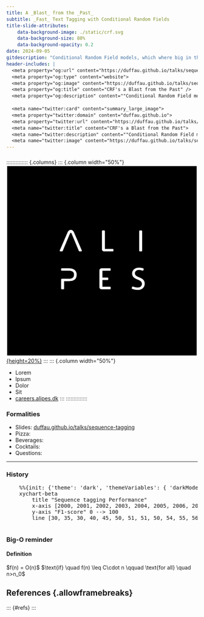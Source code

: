 ```yaml
---
title: A _Blast_ from the _Past_
subtitle: _Fast_ Text Tagging with Conditional Random Fields
title-slide-attributes:
    data-background-image: ./static/crf.svg
    data-background-size: 80%
    data-background-opacity: 0.2
date: 2024-09-05
gitdescription: "Conditional Random Field models, which where big in the early 2000's, are light weight and fast when it comes to sequence tagging. In this talk we investigate how they stack up against classical Transformers and LLMs, both in terms of accuracy and speed."
header-includes: |
  <meta property="og:url" content="https://duffau.github.io/talks/sequence-tagging/">
  <meta property="og:type" content="website">
  <meta property="og:image" content="https://duffau.github.io/talks/sequence-tagging/static/crf.svg" />
  <meta property="og:title" content="CRF's a Blast from the Past" />
  <meta property="og:description" content=""Conditional Random Field models, which where big in the early 2000's, are light weight fast when it comes to sequence tagging. In this talk we investigate how they stack up against classical Transformers and LLMs, both in terms of accuracy and speed." />
  
  <meta name="twitter:card" content="summary_large_image">
  <meta property="twitter:domain" content="duffau.github.io">
  <meta property="twitter:url" content="https://duffau.github.io/talks/sequence-tagging/">
  <meta name="twitter:title" content="CRF's a Blast from the Past">
  <meta name="twitter:description" content=""Conditional Random Field models, which where big in the early 2000's, are light weight fast when it comes to sequence tagging. In this talk we investigate how they stack up against classical Transformers and LLMs, both in terms of accuracy and speed.">
  <meta name="twitter:image" content="https://duffau.github.io/talks/sequence-tagging/static/crf.svg">
---
```


###

:::::::::::::: {.columns}
::: {.column width="50%"}
[![](./static/alipes-logo.svg){height=20%}](https://www.alipes.dk)
:::
::: {.column width="50%"}
- Lorem
- Ipsum
- Dolor
- Sit
- [careers.alipes.dk](https://careers.alipes.dk/) 
:::
::::::::::::::


### Formalities

- Slides: [duffau.github.io/talks/sequence-tagging](https://duffau.github.io/talks/sequence-tagging)
- Pizza: 
- Beverages:
- Cocktails: 
- Questions:


---

### History

<div class="mermaid">
  <pre>
    %%{init: {'theme': 'dark', 'themeVariables': { 'darkMode': true }}}%%
    xychart-beta
        title "Sequence tagging Performance"
        x-axis [2000, 2001, 2002, 2003, 2004, 2005, 2006, 2007, 2008, 2009, 2010, 2011]
        y-axis "F1-score" 0 --> 100
        line [30, 35, 30, 40, 45, 50, 51, 51, 50, 54, 55, 56]
  </pre>
</div>


### Big-O reminder

<div class="callout callout-blue">
  <h4 >Definition </h4>
  $f(n) = O(n)$
  $\text{if} \quad f(n) \leq C\cdot n \qquad \text{for all} \quad n>n_0$
</div>


## References {.allowframebreaks}
::: {#refs}
:::